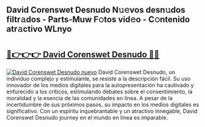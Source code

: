 ## David Corenswet Desnudo N𝚞𝚎vos desn𝚞dos filtr𝚊dos - Parts-Muw F𝚘tos vid𝚎o - C𝚘ntenido atr𝚊ctivo WLnyo

# <h2><a href="http://mb3nsa5.tromn.icu/?c=David+Corenswet+Desnudo">🔗👉👉👉 David Corenswet Desnudo 🔗🔗</a></h2>

[![David Corenswet Desnudo nuevo](https://i.imgur.com/pEAQMta.gif)](http://mb3nsa5.tromn.icu/?c=David+Corenswet+Desnudo)
David Corenswet Desnudo, un individuo complejo y estimulante, se resiste a la descripción fácil. Su uso innovador de los medios digitales para la autopresentación ha cautivado y enfurecido a los críticos, estimulando debates sobre el consentimiento, la moralidad y la esencia de las comunidades en línea. A pesar de la incertidumbre de sus próximos pasos, su impacto en los medios digitales es significativo. Con un espíritu inquebrantable y un atractivo innegable, David Corenswet Desnudo journey en el mundo en línea es imparable.
